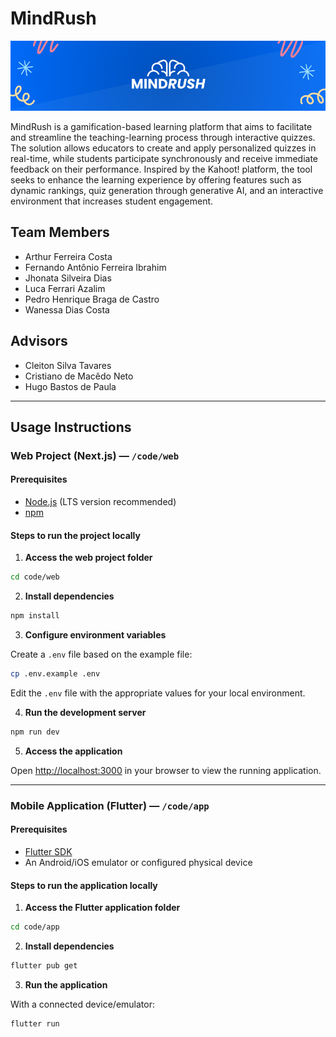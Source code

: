 # MindRush

![Alt text](/docs/assets/header.png)

MindRush is a gamification-based learning platform that aims to facilitate and streamline the teaching-learning process through interactive quizzes. The solution allows educators to create and apply personalized quizzes in real-time, while students participate synchronously and receive immediate feedback on their performance. Inspired by the Kahoot! platform, the tool seeks to enhance the learning experience by offering features such as dynamic rankings, quiz generation through generative AI, and an interactive environment that increases student engagement.

## Team Members

- Arthur Ferreira Costa
- Fernando Antônio Ferreira Ibrahim
- Jhonata Silveira Dias
- Luca Ferrari Azalim
- Pedro Henrique Braga de Castro
- Wanessa Dias Costa

## Advisors

- Cleiton Silva Tavares
- Cristiano de Macêdo Neto
- Hugo Bastos de Paula

---

## Usage Instructions

### Web Project (Next.js) — `/code/web`

#### Prerequisites

- [Node.js](https://nodejs.org/) (LTS version recommended)
- [npm](https://www.npmjs.com/)

#### Steps to run the project locally

1. **Access the web project folder**

```bash
cd code/web
```

2. **Install dependencies**

```bash
npm install
```

3. **Configure environment variables**

Create a `.env` file based on the example file:

```bash
cp .env.example .env
```

Edit the `.env` file with the appropriate values for your local environment.

4. **Run the development server**

```bash
npm run dev
```

5. **Access the application**

Open [http://localhost:3000](http://localhost:3000) in your browser to view the running application.

---

### Mobile Application (Flutter) — `/code/app`

#### Prerequisites

- [Flutter SDK](https://flutter.dev/docs/get-started/install)
- An Android/iOS emulator or configured physical device

#### Steps to run the application locally

1. **Access the Flutter application folder**

```bash
cd code/app
```

2. **Install dependencies**

```bash
flutter pub get
```

3. **Run the application**

With a connected device/emulator:

```bash
flutter run
```

